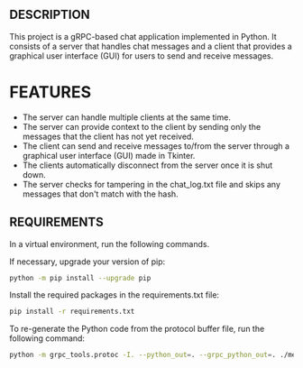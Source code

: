 ## DESCRIPTION

This project is a gRPC-based chat application implemented in Python. It consists of a server that handles chat messages
and a client that provides a graphical user interface (GUI) for users to send and receive messages.

# FEATURES

- The server can handle multiple clients at the same time.
- The server can provide context to the client by sending only the messages that the client has not yet received.
- The client can send and receive messages to/from the server through a graphical user interface (GUI) made in Tkinter.
- The clients automatically disconnect from the server once it is shut down.
- The server checks for tampering in the chat_log.txt file and skips any messages that don't match with the hash.

## REQUIREMENTS

In a virtual environment, run the following commands.

If necessary, upgrade your version of pip:

```bash
python -m pip install --upgrade pip
```

Install the required packages in the requirements.txt file:

```bash
pip install -r requirements.txt
```

To re-generate the Python code from the protocol buffer file, run the following command:

```bash
python -m grpc_tools.protoc -I. --python_out=. --grpc_python_out=. ./messanger.proto
```